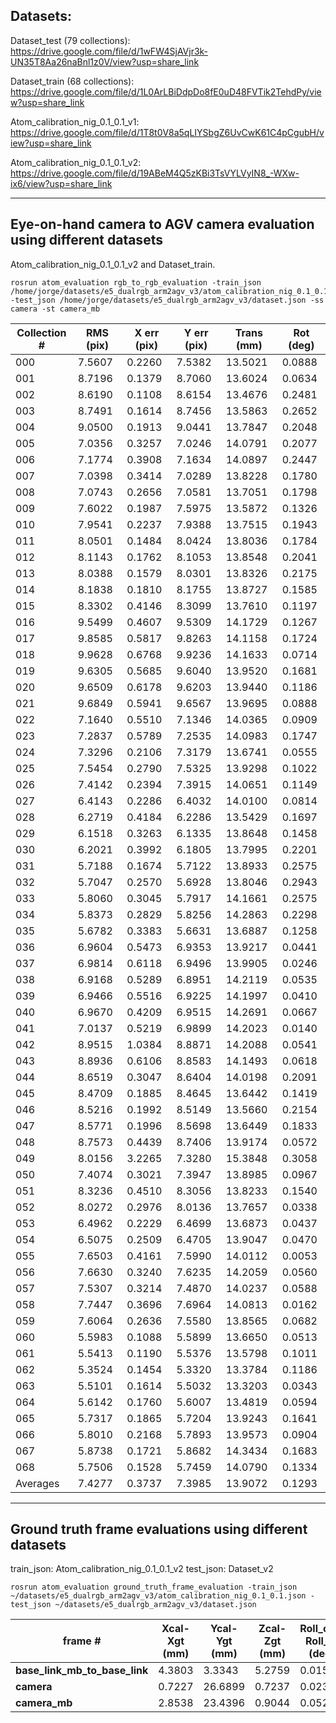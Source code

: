 ## Datasets:

Dataset_test (79 collections): https://drive.google.com/file/d/1wFW4SjAVjr3k-UN35T8Aa26naBnl1z0V/view?usp=share_link

Dataset_train (68 collections): https://drive.google.com/file/d/1L0ArLBiDdpDo8fE0uD48FVTik2TehdPy/view?usp=share_link

Atom_calibration_nig_0.1_0.1_v1: https://drive.google.com/file/d/1T8t0V8a5qLIYSbgZ6UvCwK61C4pCgubH/view?usp=share_link

Atom_calibration_nig_0.1_0.1_v2: https://drive.google.com/file/d/19ABeM4Q5zKBi3TsVYLVyIN8_-WXw-ix6/view?usp=share_link

_________________________________________

## Eye-on-hand camera to AGV camera evaluation using different datasets

Atom_calibration_nig_0.1_0.1_v2 and Dataset_train.

    rosrun atom_evaluation rgb_to_rgb_evaluation -train_json /home/jorge/datasets/e5_dualrgb_arm2agv_v3/atom_calibration_nig_0.1_0.1.json -test_json /home/jorge/datasets/e5_dualrgb_arm2agv_v3/dataset.json -ss camera -st camera_mb


| Collection # | RMS (pix) | X err (pix) | Y err (pix) | Trans (mm) | Rot (deg) |
|--------------|-----------|-------------|-------------|------------|-----------|
|     000      |   7.5607  |    0.2260   |    7.5382   |  13.5021   |   0.0888  |
|     001      |   8.7196  |    0.1379   |    8.7060   |  13.6024   |   0.0634  |
|     002      |   8.6190  |    0.1108   |    8.6154   |  13.4676   |   0.2481  |
|     003      |   8.7491  |    0.1614   |    8.7456   |  13.5863   |   0.2652  |
|     004      |   9.0500  |    0.1913   |    9.0441   |  13.7847   |   0.2048  |
|     005      |   7.0356  |    0.3257   |    7.0246   |  14.0791   |   0.2077  |
|     006      |   7.1774  |    0.3908   |    7.1634   |  14.0897   |   0.2447  |
|     007      |   7.0398  |    0.3414   |    7.0289   |  13.8228   |   0.1780  |
|     008      |   7.0743  |    0.2656   |    7.0581   |  13.7051   |   0.1798  |
|     009      |   7.6022  |    0.1987   |    7.5975   |  13.5872   |   0.1326  |
|     010      |   7.9541  |    0.2237   |    7.9388   |  13.7515   |   0.1943  |
|     011      |   8.0501  |    0.1484   |    8.0424   |  13.8036   |   0.1784  |
|     012      |   8.1143  |    0.1762   |    8.1053   |  13.8548   |   0.2041  |
|     013      |   8.0388  |    0.1579   |    8.0301   |  13.8326   |   0.2175  |
|     014      |   8.1838  |    0.1810   |    8.1755   |  13.8727   |   0.1585  |
|     015      |   8.3302  |    0.4146   |    8.3099   |  13.7610   |   0.1197  |
|     016      |   9.5499  |    0.4607   |    9.5309   |  14.1729   |   0.1267  |
|     017      |   9.8585  |    0.5817   |    9.8263   |  14.1158   |   0.1724  |
|     018      |   9.9628  |    0.6768   |    9.9236   |  14.1633   |   0.0714  |
|     019      |   9.6305  |    0.5685   |    9.6040   |  13.9520   |   0.1681  |
|     020      |   9.6509  |    0.6178   |    9.6203   |  13.9440   |   0.1186  |
|     021      |   9.6849  |    0.5941   |    9.6567   |  13.9695   |   0.0888  |
|     022      |   7.1640  |    0.5510   |    7.1346   |  14.0365   |   0.0909  |
|     023      |   7.2837  |    0.5789   |    7.2535   |  14.0983   |   0.1747  |
|     024      |   7.3296  |    0.2106   |    7.3179   |  13.6741   |   0.0555  |
|     025      |   7.5454  |    0.2790   |    7.5325   |  13.9298   |   0.1022  |
|     026      |   7.4142  |    0.2394   |    7.3915   |  14.0651   |   0.1149  |
|     027      |   6.4143  |    0.2286   |    6.4032   |  14.0100   |   0.0814  |
|     028      |   6.2719  |    0.4184   |    6.2286   |  13.5429   |   0.1697  |
|     029      |   6.1518  |    0.3263   |    6.1335   |  13.8648   |   0.1458  |
|     030      |   6.2021  |    0.3992   |    6.1805   |  13.7995   |   0.2201  |
|     031      |   5.7188  |    0.1674   |    5.7122   |  13.8933   |   0.2575  |
|     032      |   5.7047  |    0.2570   |    5.6928   |  13.8046   |   0.2943  |
|     033      |   5.8060  |    0.3045   |    5.7917   |  14.1661   |   0.2575  |
|     034      |   5.8373  |    0.2829   |    5.8256   |  14.2863   |   0.2298  |
|     035      |   5.6782  |    0.3383   |    5.6631   |  13.6887   |   0.1258  |
|     036      |   6.9604  |    0.5473   |    6.9353   |  13.9217   |   0.0441  |
|     037      |   6.9814  |    0.6118   |    6.9496   |  13.9905   |   0.0246  |
|     038      |   6.9168  |    0.5289   |    6.8951   |  14.2119   |   0.0535  |
|     039      |   6.9466  |    0.5516   |    6.9225   |  14.1997   |   0.0410  |
|     040      |   6.9670  |    0.4209   |    6.9515   |  14.2691   |   0.0667  |
|     041      |   7.0137  |    0.5219   |    6.9899   |  14.2023   |   0.0140  |
|     042      |   8.9515  |    1.0384   |    8.8871   |  14.2088   |   0.0541  |
|     043      |   8.8936  |    0.6106   |    8.8583   |  14.1493   |   0.0618  |
|     044      |   8.6519  |    0.3047   |    8.6404   |  14.0198   |   0.2091  |
|     045      |   8.4709  |    0.1885   |    8.4645   |  13.6442   |   0.1419  |
|     046      |   8.5216  |    0.1992   |    8.5149   |  13.5660   |   0.2154  |
|     047      |   8.5771  |    0.1996   |    8.5698   |  13.6449   |   0.1833  |
|     048      |   8.7573  |    0.4439   |    8.7406   |  13.9174   |   0.0572  |
|     049      |   8.0156  |    3.2265   |    7.3280   |  15.3848   |   0.3058  |
|     050      |   7.4074  |    0.3021   |    7.3947   |  13.8985   |   0.0967  |
|     051      |   8.3236  |    0.4510   |    8.3056   |  13.8233   |   0.1540  |
|     052      |   8.0272  |    0.2976   |    8.0136   |  13.7657   |   0.0338  |
|     053      |   6.4962  |    0.2229   |    6.4699   |  13.6873   |   0.0437  |
|     054      |   6.5075  |    0.2509   |    6.4705   |  13.9047   |   0.0470  |
|     055      |   7.6503  |    0.4161   |    7.5990   |  14.0112   |   0.0053  |
|     056      |   7.6630  |    0.3240   |    7.6235   |  14.2059   |   0.0560  |
|     057      |   7.5307  |    0.3214   |    7.4870   |  14.0237   |   0.0588  |
|     058      |   7.7447  |    0.3696   |    7.6964   |  14.0813   |   0.0162  |
|     059      |   7.6064  |    0.2636   |    7.5580   |  13.8565   |   0.0682  |
|     060      |   5.5983  |    0.1088   |    5.5899   |  13.6650   |   0.0513  |
|     061      |   5.5413  |    0.1190   |    5.5376   |  13.5798   |   0.1011  |
|     062      |   5.3524  |    0.1454   |    5.3320   |  13.3784   |   0.1186  |
|     063      |   5.5101  |    0.1614   |    5.5032   |  13.3203   |   0.0343  |
|     064      |   5.6142  |    0.1760   |    5.6007   |  13.4819   |   0.0594  |
|     065      |   5.7317  |    0.1865   |    5.7204   |  13.9243   |   0.1641  |
|     066      |   5.8010  |    0.2168   |    5.7893   |  13.9573   |   0.0904  |
|     067      |   5.8738  |    0.1721   |    5.8682   |  14.3434   |   0.1683  |
|     068      |   5.7506  |    0.1528   |    5.7459   |  14.0790   |   0.1334  |
|   Averages   |   7.4277  |    0.3737   |    7.3985   |  13.9072   |   0.1293  |

_________________________________________

## Ground truth frame evaluations using different datasets

train_json: Atom_calibration_nig_0.1_0.1_v2
test_json: Dataset_v2

    rosrun atom_evaluation ground_truth_frame_evaluation -train_json ~/datasets/e5_dualrgb_arm2agv_v3/atom_calibration_nig_0.1_0.1.json -test_json ~/datasets/e5_dualrgb_arm2agv_v3/dataset.json 

|          frame #          | Xcal-Xgt (mm) | Ycal-Ygt (mm) | Zcal-Zgt (mm) | Roll_cal-Roll_gt (deg) | Pitch_cal-Pitch_gt (deg) | Yaw_cal-Yaw_gt (deg) | Average - Trans | Average - Rot |
|---------------------------|---------------|---------------|---------------|------------------------|--------------------------|----------------------|-----------------|---------------|
| **base_link_mb_to_base_link** |     4.3803    |     3.3343    |     5.2759    |         0.0157         |          0.0895          |        0.0895        |      7.6250     |     0.1413    |
|           **camera**          |     0.7227    |    26.6899    |     0.7237    |         0.0238         |          0.0910          |        0.0910        |     31.0360     |     0.0990    |
|         **camera_mb**         |     2.8538    |    23.4396    |     0.9044    |         0.0528         |          0.1254          |        0.1254        |     23.6300     |     0.2852    |





